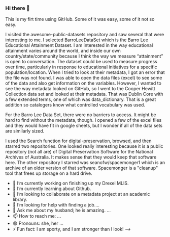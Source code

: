### Hi there 👋

This is my firt time using GitHub. Some of it was easy, some of it not so easy.

I visited the awesome-public-datasets repository and saw several that were interesting to me. I selected BarroLeeDataSet which is the Barro Lee Educational Attainment Dataset. I am interested in the way educational attainment varies around the world, and inside our own country/state/community because I think the way we measure “attainment” is open to conversation. The dataset could be used to measure progress over time, particularly in response to educational initiatives for a specific population/location. When I tried to look at their metadata, I got an error that the file was not found. I was able to open the data files (excel) to see some of the data and also get information on the variables. However, I wanted to see the way metadata looked on GitHub, so I went to the Cooper Hewitt Collection data set and looked at their metadata. That was Dublin Core with a few extended terms, one of which was data_dictionary. That is a great addition so catalogers know what controlled vocabulary was used. 

For the Barro Lee Data Set, there were no barriers to access. It might be hard to find without the metadata, though. I opened a few of the excel files and they would have fit in google sheets, but I wonder if all of the data sets are similarly sized. 

I used the Search function for digital-preservation, browsed, and then starred two repositories. One looked really interesting because it is a public repository (not all are) of Digital Preservation Software for the National Archives of Australia. It makes sense that they would keep that software here. The other repository I starred was seanofw/spacemonger1 which is an archive of an older version of that software. Spacemonger is a "cleanup" tool that frees up storage on a hard drive. 


- 🔭 I’m currently working on finishing up my Drexel MLIS.
- 🌱 I’m currently learning about Github.
- 👯 I’m looking to collaborate on a metadata project at an academic library.
- 🤔 I’m looking for help with finding a job....
- 💬 Ask me about my husband; he is amazing. ...
- 📫 How to reach me: ...
- 😄 Pronouns: she, her ...
- ⚡ Fun fact: I am sporty, and I am stronger than I look!
-->
